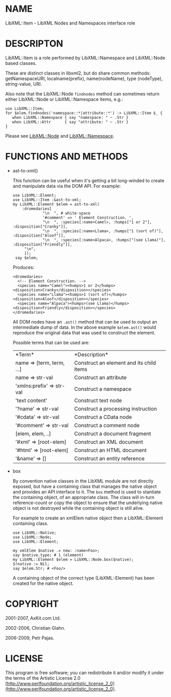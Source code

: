 NAME
====

LibXML::Item - LibXML Nodes and Namespaces interface role

DESCRIPTON
==========

LibXML::Item is a role performed by LibXML::Namespace and LibXML::Node based classes.

These are distinct classes in libxml2, but do share common methods: getNamespaceURI, localname(prefix), name(nodeName), type (nodeType), string-value, URI.

Also note that the LibXML::Node `findnodes` method can sometimes return either LibXML::Node or LibXML::Namespace items, e.g.:

    use LibXML::Item;
    for $elem.findnodes('namespace::*|attribute::*') -> LibXML::Item $_ {
       when LibXML::Namespace { say "namespace: " ~ .Str }
       when LibXML::Attr      { say "attribute: " ~ .Str }
    }

Please see [LibXML::Node](LibXML::Node) and [LibXML::Namespace](LibXML::Namespace).

FUNCTIONS AND METHODS
=====================

  * ast-to-xml()

    This function can be useful when it's getting a bit long-winded to create and manipulate data via the DOM API. For example:

        use LibXML::Elemnt;
        use LibXML::Item :&ast-to-xml;
        my LibXML::Element $elem = ast-to-xml(
            :dromedaries[
                     "\n  ", # white-space
                     '#comment' => ' Element Construction. ',
                     "\n  ", :species[:name<Camel>, :humps["1 or 2"], :disposition["Cranky"]],
                     "\n  ", :species[:name<Llama>, :humps["1 (sort of)"], :disposition["Aloof"]],
                     "\n  ", :species[:name<Alpaca>, :humps["(see Llama)"], :disposition["Friendly"]],
             "\n",
             ]);
         say $elem;

    Produces:

        <dromedaries>
          <!-- Element Construction. -->
          <species name="Camel"><humps>1 or 2</humps><disposition>Cranky</disposition></species>
          <species name="Llama"><humps>1 (sort of)</humps><disposition>Aloof</disposition></species>
          <species name="Alpaca"><humps>(see Llama)</humps><disposition>Friendly</disposition></species>
        </dromedaries>

    All DOM nodes have an `.ast()` method that can be used to output an intermediate dump of data. In the above example `$elem.ast()` would reproduce thw original data that was used to construct the element.

    Possible terms that can be used are:

    <table class="pod-table">
    <tbody>
    <tr> <td>*Term*</td> <td>*Description*</td> </tr> <tr> <td>name =&gt; [term, term, ...]</td> <td>Construct an element and its child items</td> </tr> <tr> <td>name =&gt; str-val</td> <td>Construct an attribute</td> </tr> <tr> <td>&#39;xmlns:prefix&#39; =&gt; str-val</td> <td>Construct a namespace</td> </tr> <tr> <td>&#39;text content&#39;</td> <td>Construct text node</td> </tr> <tr> <td>&#39;?name&#39; =&gt; str-val</td> <td>Construct a processing instruction</td> </tr> <tr> <td>&#39;#cdata&#39; =&gt; str-val</td> <td>Construct a CData node</td> </tr> <tr> <td>&#39;#comment&#39; =&gt; str-val</td> <td>Construct a comment node</td> </tr> <tr> <td>[elem, elem, ..]</td> <td>Construct a document fragment</td> </tr> <tr> <td>&#39;#xml&#39; =&gt; [root-elem]</td> <td>Construct an XML document</td> </tr> <tr> <td>&#39;#html&#39; =&gt; [root-elem]</td> <td>Construct an HTML document</td> </tr> <tr> <td>&#39;&amp;name&#39; =&gt; []</td> <td>Construct an entity reference</td> </tr>
    </tbody>
    </table>

  * box

    By convention native classes in the LibXML module are not directly exposed, but have a containing class that manages the native object and provides an API interface to it. The `box` method is used to stantiate the containing object, of an appropriate class. The class will in-turn reference-count or copy the object to ensure that the underlying native object is not destroyed while the containing object is still alive.

    For example to create an xmlElem native object then a LibXML::Element containing class.

        use LibXML::Native;
        use LibXML::Node;
        use LibXML::Element;

        my xmlElem $native .= new: :name<Foo>;
        say $native.type; # 1 (element)
        my LibXML::Element $elem = LibXML::Node.box($native);
        $!native := Nil;
        say $elem.Str; # <Foo/>

    A containing object of the correct type (LibXML::Element) has been created for the native object.

COPYRIGHT
=========

2001-2007, AxKit.com Ltd.

2002-2006, Christian Glahn.

2006-2009, Petr Pajas.

LICENSE
=======

This program is free software; you can redistribute it and/or modify it under the terms of the Artistic License 2.0 [http://www.perlfoundation.org/artistic_license_2_0](http://www.perlfoundation.org/artistic_license_2_0).

